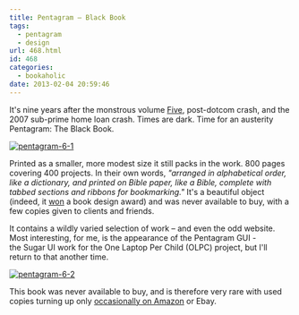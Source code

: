 ```yaml
---
title: Pentagram – Black Book
tags:
  - pentagram
  - design
url: 468.html
id: 468
categories:
  - bookaholic
date: 2013-02-04 20:59:46
---
```


It's nine years after the monstrous volume [Five](http://www.neuromantics.net/blog/?p=463), post-dotcom crash, and the 2007 sub-prime home loan crash. Times are dark. Time for an austerity Pentagram: The Black Book. 

[![pentagram-6-1](/wpimages/2013/02/pentagram-6-1.jpg)](/wpimages/2013/02/pentagram-6-1.jpg) 

Printed as a smaller, more modest size it still packs in the work. 800 pages covering 400 projects. In their own words, _"arranged in alphabetical order, like a dictionary, and printed on Bible paper, like a Bible, complete with tabbed sections and ribbons for bookmarking."_ It's a beautiful object (indeed, it [won](http://new.pentagram.com/2009/01/black-book-wins-in-stiftung-bu/) a book design award) and was never available to buy, with a few copies given to clients and friends. 

It contains a wildly varied selection of work – and even the odd website. Most interesting, for me, is the appearance of the Pentagram GUI - the Sugar UI work for the One Laptop Per Child (OLPC) project, but I'll return to that another time. 

[![pentagram-6-2](/wpimages/2013/02/pentagram-6-2.jpg)](/wpimages/2013/02/pentagram-6-2.jpg) 

This book was never available to buy, and is therefore very rare with used copies turning up only [occasionally on Amazon](http://www.amazon.co.uk/gp/offer-listing/B00821GB7K/?ie=UTF8&camp=1634&condition=new&creative=19450&linkCode=ur2&tag=neuromantics-21) or Ebay.